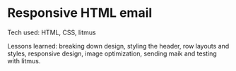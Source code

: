 # Responsive HTML email
Tech used: HTML, CSS, litmus

Lessons learned:
breaking down design, styling the header, row layouts and styles, responsive design, image optimization, sending maik and testing with litmus.

